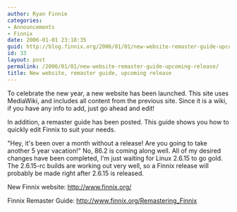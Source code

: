 ```yaml
---
author: Ryan Finnie
categories:
- Announcements
- Finnix
date: 2006-01-01 23:18:35
guid: http://blog.finnix.org/2006/01/01/new-website-remaster-guide-upcoming-release/
id: 33
layout: post
permalink: /2006/01/01/new-website-remaster-guide-upcoming-release/
title: New website, remaster guide, upcoming release
---
```

To celebrate the new year, a new website has been launched. This site uses MediaWiki, and includes all content from the previous site. Since it is a wiki, if you have any info to add, just go ahead and edit! 

In addition, a remaster guide has been posted. This guide shows you how to quickly edit Finnix to suit your needs. 

"Hey, it's been over a month without a release! Are you going to take another 5 year vacation!" No, 86.2 is coming along well. All of my desired changes have been completed, I'm just waiting for Linux 2.6.15 to go gold. The 2.6.15-rc builds are working out very well, so a Finnix release will probably be made right after 2.6.15 is released. 

New Finnix website: <http://www.finnix.org/>
  
Finnix Remaster Guide: <http://www.finnix.org/Remastering_Finnix>

